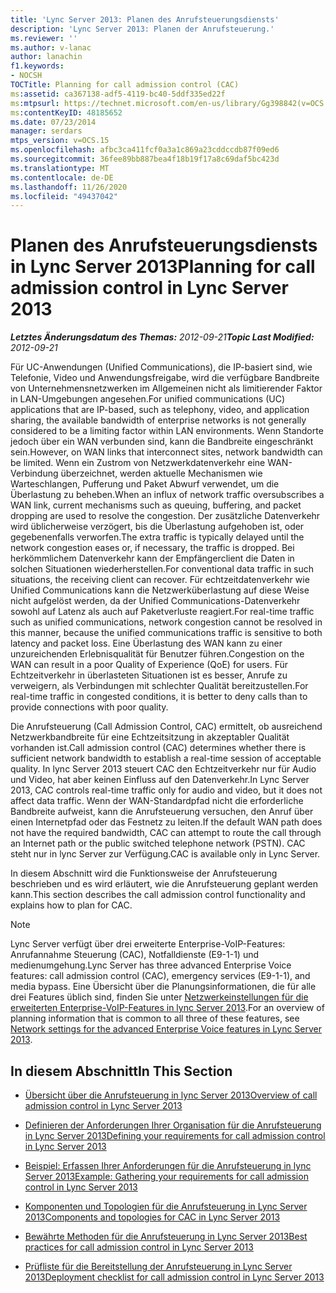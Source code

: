 ```yaml
---
title: 'Lync Server 2013: Planen des Anrufsteuerungsdiensts'
description: 'Lync Server 2013: Planen der Anrufsteuerung.'
ms.reviewer: ''
ms.author: v-lanac
author: lanachin
f1.keywords:
- NOCSH
TOCTitle: Planning for call admission control (CAC)
ms:assetid: ca367138-adf5-4119-bc40-5ddf335ed22f
ms:mtpsurl: https://technet.microsoft.com/en-us/library/Gg398842(v=OCS.15)
ms:contentKeyID: 48185652
ms.date: 07/23/2014
manager: serdars
mtps_version: v=OCS.15
ms.openlocfilehash: afbc3ca411fcf0a3a1c869a23cddccdb87f09ed6
ms.sourcegitcommit: 36fee89bb887bea4f18b19f17a8c69daf5bc423d
ms.translationtype: MT
ms.contentlocale: de-DE
ms.lasthandoff: 11/26/2020
ms.locfileid: "49437042"
---
```

# <a name="planning-for-call-admission-control-in-lync-server-2013"></a><span data-ttu-id="7c163-103">Planen des Anrufsteuerungsdiensts in Lync Server 2013</span><span class="sxs-lookup"><span data-stu-id="7c163-103">Planning for call admission control in Lync Server 2013</span></span>

<div data-xmlns="http://www.w3.org/1999/xhtml">

<div class="topic" data-xmlns="http://www.w3.org/1999/xhtml" data-msxsl="urn:schemas-microsoft-com:xslt" data-cs="https://msdn.microsoft.com/">

<div data-asp="https://msdn2.microsoft.com/asp">



</div>

<div id="mainSection">

<div id="mainBody"><span data-ttu-id="7c163-104">

<span> </span></span><span class="sxs-lookup"><span data-stu-id="7c163-104">

<span> </span></span></span>

<span data-ttu-id="7c163-105">_**Letztes Änderungsdatum des Themas:** 2012-09-21_</span><span class="sxs-lookup"><span data-stu-id="7c163-105">_**Topic Last Modified:** 2012-09-21_</span></span>

<span data-ttu-id="7c163-106">Für UC-Anwendungen (Unified Communications), die IP-basiert sind, wie Telefonie, Video und Anwendungsfreigabe, wird die verfügbare Bandbreite von Unternehmensnetzwerken im Allgemeinen nicht als limitierender Faktor in LAN-Umgebungen angesehen.</span><span class="sxs-lookup"><span data-stu-id="7c163-106">For unified communications (UC) applications that are IP-based, such as telephony, video, and application sharing, the available bandwidth of enterprise networks is not generally considered to be a limiting factor within LAN environments.</span></span> <span data-ttu-id="7c163-107">Wenn Standorte jedoch über ein WAN verbunden sind, kann die Bandbreite eingeschränkt sein.</span><span class="sxs-lookup"><span data-stu-id="7c163-107">However, on WAN links that interconnect sites, network bandwidth can be limited.</span></span> <span data-ttu-id="7c163-108">Wenn ein Zustrom von Netzwerkdatenverkehr eine WAN-Verbindung überzeichnet, werden aktuelle Mechanismen wie Warteschlangen, Pufferung und Paket Abwurf verwendet, um die Überlastung zu beheben.</span><span class="sxs-lookup"><span data-stu-id="7c163-108">When an influx of network traffic oversubscribes a WAN link, current mechanisms such as queuing, buffering, and packet dropping are used to resolve the congestion.</span></span> <span data-ttu-id="7c163-109">Der zusätzliche Datenverkehr wird üblicherweise verzögert, bis die Überlastung aufgehoben ist, oder gegebenenfalls verworfen.</span><span class="sxs-lookup"><span data-stu-id="7c163-109">The extra traffic is typically delayed until the network congestion eases or, if necessary, the traffic is dropped.</span></span> <span data-ttu-id="7c163-110">Bei herkömmlichem Datenverkehr kann der Empfängerclient die Daten in solchen Situationen wiederherstellen.</span><span class="sxs-lookup"><span data-stu-id="7c163-110">For conventional data traffic in such situations, the receiving client can recover.</span></span> <span data-ttu-id="7c163-111">Für echtzeitdatenverkehr wie Unified Communications kann die Netzwerküberlastung auf diese Weise nicht aufgelöst werden, da der Unified Communications-Datenverkehr sowohl auf Latenz als auch auf Paketverluste reagiert.</span><span class="sxs-lookup"><span data-stu-id="7c163-111">For real-time traffic such as unified communications, network congestion cannot be resolved in this manner, because the unified communications traffic is sensitive to both latency and packet loss.</span></span> <span data-ttu-id="7c163-112">Eine Überlastung des WAN kann zu einer unzureichenden Erlebnisqualität für Benutzer führen.</span><span class="sxs-lookup"><span data-stu-id="7c163-112">Congestion on the WAN can result in a poor Quality of Experience (QoE) for users.</span></span> <span data-ttu-id="7c163-113">Für Echtzeitverkehr in überlasteten Situationen ist es besser, Anrufe zu verweigern, als Verbindungen mit schlechter Qualität bereitzustellen.</span><span class="sxs-lookup"><span data-stu-id="7c163-113">For real-time traffic in congested conditions, it is better to deny calls than to provide connections with poor quality.</span></span>

<span data-ttu-id="7c163-114">Die Anrufsteuerung (Call Admission Control, CAC) ermittelt, ob ausreichend Netzwerkbandbreite für eine Echtzeitsitzung in akzeptabler Qualität vorhanden ist.</span><span class="sxs-lookup"><span data-stu-id="7c163-114">Call admission control (CAC) determines whether there is sufficient network bandwidth to establish a real-time session of acceptable quality.</span></span> <span data-ttu-id="7c163-115">In lync Server 2013 steuert CAC den Echtzeitverkehr nur für Audio und Video, hat aber keinen Einfluss auf den Datenverkehr.</span><span class="sxs-lookup"><span data-stu-id="7c163-115">In Lync Server 2013, CAC controls real-time traffic only for audio and video, but it does not affect data traffic.</span></span> <span data-ttu-id="7c163-116">Wenn der WAN-Standardpfad nicht die erforderliche Bandbreite aufweist, kann die Anrufsteuerung versuchen, den Anruf über einen Internetpfad oder das Festnetz zu leiten.</span><span class="sxs-lookup"><span data-stu-id="7c163-116">If the default WAN path does not have the required bandwidth, CAC can attempt to route the call through an Internet path or the public switched telephone network (PSTN).</span></span> <span data-ttu-id="7c163-117">CAC steht nur in lync Server zur Verfügung.</span><span class="sxs-lookup"><span data-stu-id="7c163-117">CAC is available only in Lync Server.</span></span>

<span data-ttu-id="7c163-118">In diesem Abschnitt wird die Funktionsweise der Anrufsteuerung beschrieben und es wird erläutert, wie die Anrufsteuerung geplant werden kann.</span><span class="sxs-lookup"><span data-stu-id="7c163-118">This section describes the call admission control functionality and explains how to plan for CAC.</span></span>

<div>


> [!NOTE]  
> <span data-ttu-id="7c163-119">Lync Server verfügt über drei erweiterte Enterprise-VoIP-Features: Anrufannahme Steuerung (CAC), Notfalldienste (E9-1-1) und medienumgehung.</span><span class="sxs-lookup"><span data-stu-id="7c163-119">Lync Server has three advanced Enterprise Voice features: call admission control (CAC), emergency services (E9-1-1), and media bypass.</span></span> <span data-ttu-id="7c163-120">Eine Übersicht über die Planungsinformationen, die für alle drei Features üblich sind, finden Sie unter <A href="lync-server-2013-network-settings-for-the-advanced-enterprise-voice-features.md">Netzwerkeinstellungen für die erweiterten Enterprise-VoIP-Features in lync Server 2013</A>.</span><span class="sxs-lookup"><span data-stu-id="7c163-120">For an overview of planning information that is common to all three of these features, see <A href="lync-server-2013-network-settings-for-the-advanced-enterprise-voice-features.md">Network settings for the advanced Enterprise Voice features in Lync Server 2013</A>.</span></span>



</div>

<div>

## <a name="in-this-section"></a><span data-ttu-id="7c163-121">In diesem Abschnitt</span><span class="sxs-lookup"><span data-stu-id="7c163-121">In This Section</span></span>

  - [<span data-ttu-id="7c163-122">Übersicht über die Anrufsteuerung in lync Server 2013</span><span class="sxs-lookup"><span data-stu-id="7c163-122">Overview of call admission control in Lync Server 2013</span></span>](lync-server-2013-overview-of-call-admission-control.md)

  - [<span data-ttu-id="7c163-123">Definieren der Anforderungen Ihrer Organisation für die Anrufsteuerung in Lync Server 2013</span><span class="sxs-lookup"><span data-stu-id="7c163-123">Defining your requirements for call admission control in Lync Server 2013</span></span>](lync-server-2013-defining-your-requirements-for-call-admission-control.md)

  - [<span data-ttu-id="7c163-124">Beispiel: Erfassen Ihrer Anforderungen für die Anrufsteuerung in lync Server 2013</span><span class="sxs-lookup"><span data-stu-id="7c163-124">Example: Gathering your requirements for call admission control in Lync Server 2013</span></span>](lync-server-2013-example-of-gathering-your-requirements-for-call-admission-control.md)

  - [<span data-ttu-id="7c163-125">Komponenten und Topologien für die Anrufsteuerung in Lync Server 2013</span><span class="sxs-lookup"><span data-stu-id="7c163-125">Components and topologies for CAC in Lync Server 2013</span></span>](lync-server-2013-components-and-topologies-for-cac.md)

  - [<span data-ttu-id="7c163-126">Bewährte Methoden für die Anrufsteuerung in Lync Server 2013</span><span class="sxs-lookup"><span data-stu-id="7c163-126">Best practices for call admission control in Lync Server 2013</span></span>](lync-server-2013-best-practices-for-call-admission-control.md)

  - [<span data-ttu-id="7c163-127">Prüfliste für die Bereitstellung der Anrufsteuerung in Lync Server 2013</span><span class="sxs-lookup"><span data-stu-id="7c163-127">Deployment checklist for call admission control in Lync Server 2013</span></span>](lync-server-2013-deployment-checklist-for-call-admission-control.md)

<span data-ttu-id="7c163-128"></div>

</div>

<span> </span>

</div>

</div>

</span><span class="sxs-lookup"><span data-stu-id="7c163-128"></div>

</div>

<span> </span>

</div>

</div>

</span></span></div>

